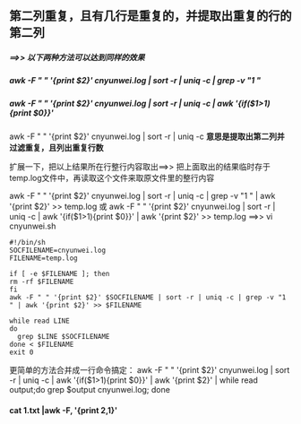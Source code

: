 **第二列重复**，且有几行是重复的，并提取出重复的行的第二列
-----------------------------------

##### ==>> 以下两种方法可以达到同样的效果

##### awk -F " " '{print $2}' cnyunwei.log | sort -r | uniq -c | grep -v "1 "

##### awk -F " " '{print $2}' cnyunwei.log | sort -r | uniq -c | awk '{if($1>1){print $0}}'

awk -F " " '{print $2}' cnyunwei.log | sort -r | uniq -c
**意思是提取出第二列并过滤重复，且列出重复行数**

扩展一下，把以上结果所在行整行内容取出==>> 把上面取出的结果临时存于temp.log文件中，再读取这个文件来取原文件里的整行内容

awk -F " " '{print $2}' cnyunwei.log | sort -r | uniq -c | grep -v "1 " | awk '{print $2}' >> temp.log
或
awk -F " " '{print $2}' cnyunwei.log | sort -r | uniq -c | awk '{if($1>1){print $0}}' | awk '{print $2}' >> temp.log
==>>
vi cnyunwei.sh
```
#!/bin/sh
SOCFILENAME=cnyunwei.log
FILENAME=temp.log

if [ -e $FILENAME ]; then
rm -rf $FILENAME
fi
awk -F " " '{print $2}' $SOCFILENAME | sort -r | uniq -c | grep -v "1 " | awk '{print $2}' >> $FILENAME

while read LINE
do
  grep $LINE $SOCFILENAME
done < $FILENAME
exit 0
```
更简单的方法合并成一行命令搞定：
awk -F " " '{print $2}' cnyunwei.log | sort -r | uniq -c | awk '{if($1>1){print $0}}' | awk '{print $2}' | while read output;do grep $output cnyunwei.log; done




#### cat 1.txt |awk -F, '{print $2,$1}'
